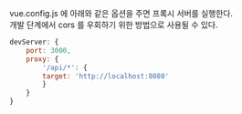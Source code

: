 vue.config.js 에 아래와 같은 옵션을 주면 프록시 서버를 실행한다.  
개발 단계에서 cors 를 우회하기 위한 방법으로 사용될 수 있다.

```javascript
devServer: {
    port: 3000,
    proxy: {
        '/api/*': {
        target: 'http://localhost:8080'
        }
    }
}
```